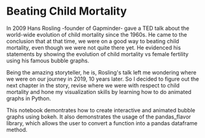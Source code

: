 # Beating Child Mortality

In 2009 Hans Rosling -founder of Gapminder- gave a TED talk about the world-wide evolution of child mortality since the 1960s. He came to the conclusion that at that time, we were on a good way to beating child mortality, even though we were not quite there yet. He evidenced his statements by showing the evolution of child mortality vs female fertility using his famous bubble graphs.

Being the amazing storyteller, he is, Rosling's talk left me wondering where we were on our journey in 2019, 10 years later. So I decided to figure out the next chapter in the story, revise where we were with respect to child mortality and hone my visualization skills by learning how to do animated graphs in Python. 

This notebook demontrates how to create interactive and animated bubble graphs using bokeh. It also demonstrates the usage of the pandas_flavor library,  which allows the user to convert a function into a pandas dataframe method.
